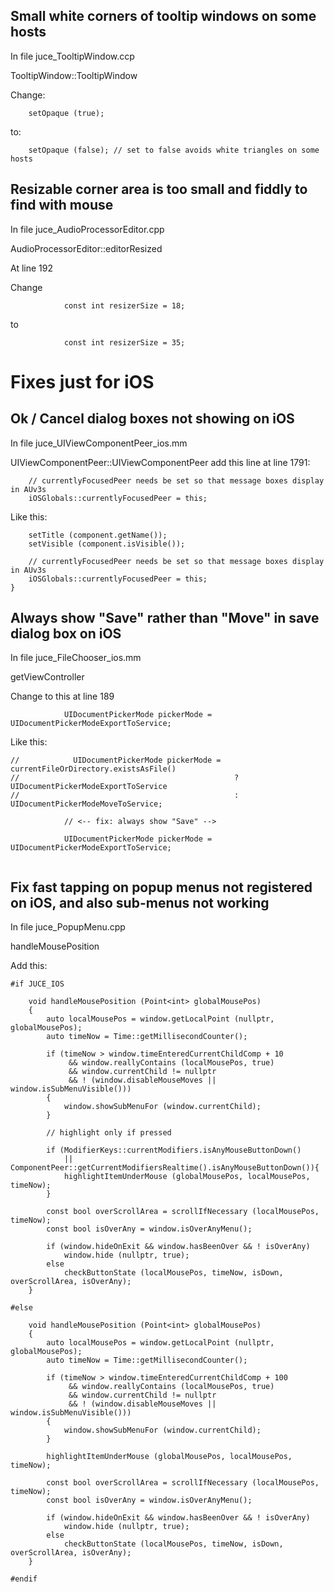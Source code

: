 
Small white corners of tooltip windows on some hosts
-----------------------------------------------------

In file juce_TooltipWindow.ccp

TooltipWindow::TooltipWindow

Change:

```
    setOpaque (true);
```

to: 
```
    setOpaque (false); // set to false avoids white triangles on some hosts
```



Resizable corner area is too small and fiddly to find with mouse
-----------------------------------------------------------------

In file juce_AudioProcessorEditor.cpp

AudioProcessorEditor::editorResized

At line 192

Change 
```
            const int resizerSize = 18;
```
to 
```
            const int resizerSize = 35;
```



Fixes just for iOS
==================


Ok / Cancel dialog boxes not showing on iOS
--------------------------------------------

In file juce_UIViewComponentPeer_ios.mm

UIViewComponentPeer::UIViewComponentPeer add this line at line 1791:


```
    // currentlyFocusedPeer needs be set so that message boxes display in AUv3s
    iOSGlobals::currentlyFocusedPeer = this;
```


Like this:
```
    setTitle (component.getName());
    setVisible (component.isVisible());
    
    // currentlyFocusedPeer needs be set so that message boxes display in AUv3s
    iOSGlobals::currentlyFocusedPeer = this;
}
```




Always show "Save" rather than "Move" in save dialog box on iOS
----------------------------------------------------------------

In file juce_FileChooser_ios.mm

getViewController

Change to this at line 189
```
            UIDocumentPickerMode pickerMode = UIDocumentPickerModeExportToService;
```
Like this:

``````
//            UIDocumentPickerMode pickerMode = currentFileOrDirectory.existsAsFile()
//                                                ? UIDocumentPickerModeExportToService
//                                                : UIDocumentPickerModeMoveToService;

            // <-- fix: always show "Save" -->
            
            UIDocumentPickerMode pickerMode = UIDocumentPickerModeExportToService;
            
``````



Fix fast tapping on popup menus not registered on iOS, and also sub-menus not working
--------------------------------------------------------------------------------------

In file juce_PopupMenu.cpp

handleMousePosition

Add this:

```
#if JUCE_IOS
    
    void handleMousePosition (Point<int> globalMousePos)
    {
        auto localMousePos = window.getLocalPoint (nullptr, globalMousePos);
        auto timeNow = Time::getMillisecondCounter();
        
        if (timeNow > window.timeEnteredCurrentChildComp + 10
             && window.reallyContains (localMousePos, true)
             && window.currentChild != nullptr
             && ! (window.disableMouseMoves || window.isSubMenuVisible()))
        {
            window.showSubMenuFor (window.currentChild);
        }
        
        // highlight only if pressed
        
        if (ModifierKeys::currentModifiers.isAnyMouseButtonDown()
            || ComponentPeer::getCurrentModifiersRealtime().isAnyMouseButtonDown()){
            highlightItemUnderMouse (globalMousePos, localMousePos, timeNow);
        }
        
        const bool overScrollArea = scrollIfNecessary (localMousePos, timeNow);
        const bool isOverAny = window.isOverAnyMenu();
        
        if (window.hideOnExit && window.hasBeenOver && ! isOverAny)
            window.hide (nullptr, true);
        else
            checkButtonState (localMousePos, timeNow, isDown, overScrollArea, isOverAny);
    }

#else
    
    void handleMousePosition (Point<int> globalMousePos)
    {
        auto localMousePos = window.getLocalPoint (nullptr, globalMousePos);
        auto timeNow = Time::getMillisecondCounter();

        if (timeNow > window.timeEnteredCurrentChildComp + 100
             && window.reallyContains (localMousePos, true)
             && window.currentChild != nullptr
             && ! (window.disableMouseMoves || window.isSubMenuVisible()))
        {
            window.showSubMenuFor (window.currentChild);
        }

        highlightItemUnderMouse (globalMousePos, localMousePos, timeNow);

        const bool overScrollArea = scrollIfNecessary (localMousePos, timeNow);
        const bool isOverAny = window.isOverAnyMenu();

        if (window.hideOnExit && window.hasBeenOver && ! isOverAny)
            window.hide (nullptr, true);
        else
            checkButtonState (localMousePos, timeNow, isDown, overScrollArea, isOverAny);
    }
    
#endif

```

